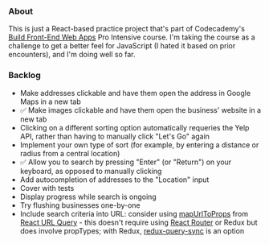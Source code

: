 ### About

This is just a React-based practice project that's part of Codecademy's [Build Front-End Web Apps](http://pro.codecademy.com/intensive/build-frontend-webapps-from-scratch/) Pro Intensive course. I'm taking the course as a challenge to get a better feel for JavaScript (I hated it based on prior encounters), and I'm doing well so far.

### Backlog
* Make addresses clickable and have them open the address in Google Maps in a new tab
* :white_check_mark: Make images clickable and have them open the business' website in a new tab
* Clicking on a different sorting option automatically requeries the Yelp API, rather than having to manually click "Let's Go" again
* Implement your own type of sort (for example, by entering a distance or radius from a central location)
* :white_check_mark: Allow you to search by pressing "Enter" (or "Return") on your keyboard, as opposed to manually clicking
* Add autocompletion of addresses to the "Location" input
* Cover with tests
* Display progress while search is ongoing
* Try flushing businesses one-by-one
* Include search criteria into URL: consider using [mapUrlToProps](https://peterbeshai.com/react-url-query/docs/Examples.html#basic-mapurltoprops) from [React URL Query](https://www.npmjs.com/package/react-url-query) - this doesn't require using [React Router](https://reacttraining.com/react-router/web/api/matchPath) or Redux but does involve propTypes; with Redux, [redux-query-sync](https://github.com/Treora/redux-query-sync) is an option